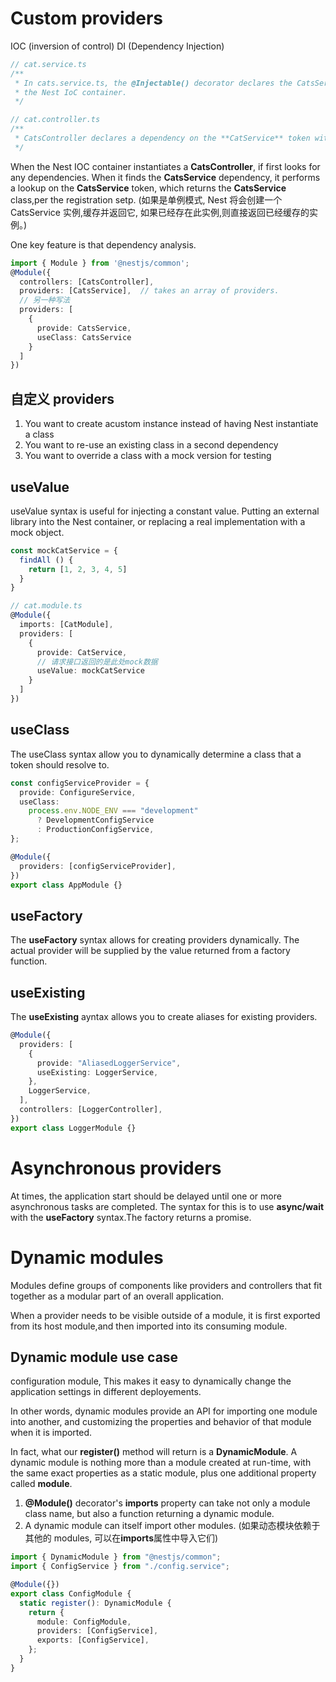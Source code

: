 # Custom providers

IOC (inversion of control)
DI (Dependency Injection)

```js
// cat.service.ts
/**
 * In cats.service.ts, the @Injectable() decorator declares the CatsService class a class that can be managed by
 * the Nest IoC container.
 */

// cat.controller.ts
/**
 * CatsController declares a dependency on the **CatService** token with constructor injection.
 */
```

When the Nest IOC container instantiates a **CatsController**, if first looks for any dependencies. When it finds the
**CatsService** dependency, it performs a lookup on the **CatsService** token, which returns the **CatsService** class,per the registration setp. (如果是单例模式, Nest 将会创建一个 CatsService 实例,缓存并返回它, 如果已经存在此实例,则直接返回已经缓存的实例。)

One key feature is that dependency analysis.

```ts
import { Module } from '@nestjs/common';
@Module({
  controllers: [CatsController],
  providers: [CatsService],  // takes an array of providers.
  // 另一种写法
  providers: [
    {
      provide: CatsService,
      useClass: CatsService
    }
  ]
})
```

## 自定义 providers

1. You want to create acustom instance instead of having Nest instantiate a class
2. You want to re-use an existing class in a second dependency
3. You want to override a class with a mock version for testing

## useValue

useValue syntax is useful for injecting a constant value. Putting an external library into the Nest container, or replacing a real implementation with a mock object.

```ts
const mockCatService = {
  findAll () {
    return [1, 2, 3, 4, 5]
  }
}

// cat.module.ts
@Module({
  imports: [CatModule],
  providers: [
    {
      provide: CatService,
      // 请求接口返回的是此处mock数据
      useValue: mockCatService
    }
  ]
})
```

## useClass

The useClass syntax allow you to dynamically determine a class that a token should resolve to.

```ts
const configServiceProvider = {
  provide: ConfigureService,
  useClass:
    process.env.NODE_ENV === "development"
      ? DevelopmentConfigService
      : ProductionConfigService,
};

@Module({
  providers: [configServiceProvider],
})
export class AppModule {}
```

## useFactory

The **useFactory** syntax allows for creating providers dynamically. The actual provider will be supplied
by the value returned from a factory function.

## useExisting

The **useExisting** ayntax allows you to create aliases for existing providers.

```ts
@Module({
  providers: [
    {
      provide: "AliasedLoggerService",
      useExisting: LoggerService,
    },
    LoggerService,
  ],
  controllers: [LoggerController],
})
export class LoggerModule {}
```

# Asynchronous providers

At times, the application start should be delayed until one or more asynchronous tasks are completed.
The syntax for this is to use **async/wait** with the **useFactory** syntax.The factory returns a promise.

# Dynamic modules

Modules define groups of components like providers and controllers that fit together as a modular part of an overall
application.

When a provider needs to be visible outside of a module, it is first exported from its host module,and then imported
into its consuming module.

## Dynamic module use case

configuration module, This makes it easy to dynamically change the application settings in different deployements.

In other words, dynamic modules provide an API for importing one module into another, and customizing the
properties and behavior of that module when it is imported.

In fact, what our **register()** method will return is a **DynamicModule**. A dynamic module is nothing more than a module
created at run-time, with the same exact properties as a static module, plus one additional property called **module**.

<!-- 动态模块其实 是一个运行时的模块 包含一个额外的属性 叫做module -->

1. **@Module()** decorator's **imports** property can take not only a module class name, but also a function returning a dynamic
   module.
2. A dynamic module can itself import other modules. (如果动态模块依赖于其他的 modules, 可以在**imports**属性中导入它们)

```ts
import { DynamicModule } from "@nestjs/common";
import { ConfigService } from "./config.service";

@Module({})
export class ConfigModule {
  static register(): DynamicModule {
    return {
      module: ConfigModule,
      providers: [ConfigService],
      exports: [ConfigService],
    };
  }
}
```
